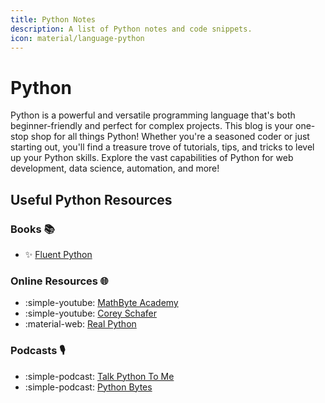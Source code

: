 ```yaml
---
title: Python Notes
description: A list of Python notes and code snippets.
icon: material/language-python
---
```


# Python
Python is a powerful and versatile programming language that's both beginner-friendly and perfect for complex projects. This blog is your one-stop shop for all things Python! Whether you're a seasoned coder or just starting out, you'll find a treasure trove of tutorials, tips, and tricks to level up your Python skills. Explore the vast capabilities of Python for web development, data science, automation, and more!


## Useful Python Resources

### Books 📚
- ✨ [Fluent Python](https://www.oreilly.com/library/view/fluent-python/9781491946237/)

### Online Resources 🌐
- :simple-youtube: [MathByte Academy](https://www.youtube.com/@mathbyteacademy)
- :simple-youtube: [Corey Schafer](https://www.youtube.com/user/schafer5)
- :material-web: [Real Python](https://realpython.com/)

### Podcasts 🎙️
- :simple-podcast: [Talk Python To Me](https://talkpython.fm/)
- :simple-podcast: [Python Bytes](https://pythonbytes.fm/)


<!-- https://squidfunk.github.io/mkdocs-material/reference/icons-emojis/#search -->